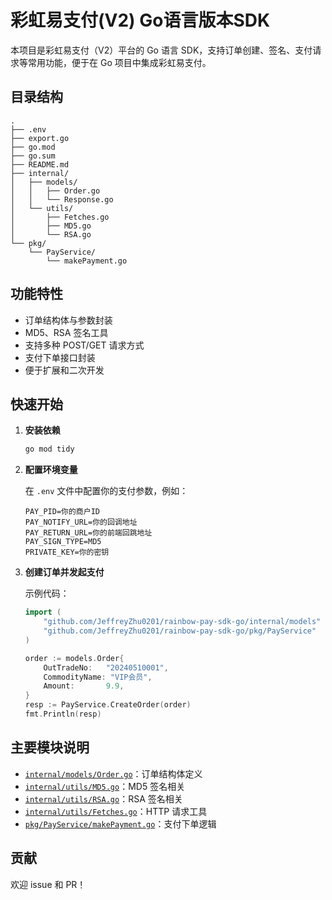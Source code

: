 # 彩虹易支付(V2) Go语言版本SDK

本项目是彩虹易支付（V2）平台的 Go 语言 SDK，支持订单创建、签名、支付请求等常用功能，便于在 Go 项目中集成彩虹易支付。

## 目录结构

```
.
├── .env
├── export.go
├── go.mod
├── go.sum
├── README.md
├── internal/
│   ├── models/
│   │   ├── Order.go
│   │   └── Response.go
│   └── utils/
│       ├── Fetches.go
│       ├── MD5.go
│       └── RSA.go
└── pkg/
    └── PayService/
        └── makePayment.go
```

## 功能特性

- 订单结构体与参数封装
- MD5、RSA 签名工具
- 支持多种 POST/GET 请求方式
- 支付下单接口封装
- 便于扩展和二次开发

## 快速开始

1. **安装依赖**

   ```bash
   go mod tidy
   ```

2. **配置环境变量**

   在 `.env` 文件中配置你的支付参数，例如：

   ```
   PAY_PID=你的商户ID
   PAY_NOTIFY_URL=你的回调地址
   PAY_RETURN_URL=你的前端回跳地址
   PAY_SIGN_TYPE=MD5
   PRIVATE_KEY=你的密钥
   ```

3. **创建订单并发起支付**

   示例代码：

   ```go
   import (
       "github.com/JeffreyZhu0201/rainbow-pay-sdk-go/internal/models"
       "github.com/JeffreyZhu0201/rainbow-pay-sdk-go/pkg/PayService"
   )

   order := models.Order{
       OutTradeNo:   "20240510001",
       CommodityName: "VIP会员",
       Amount:       9.9,
   }
   resp := PayService.CreateOrder(order)
   fmt.Println(resp)
   ```

## 主要模块说明

- [`internal/models/Order.go`](internal/models/Order.go)：订单结构体定义
- [`internal/utils/MD5.go`](internal/utils/MD5.go)：MD5 签名相关
- [`internal/utils/RSA.go`](internal/utils/RSA.go)：RSA 签名相关
- [`internal/utils/Fetches.go`](internal/utils/Fetches.go)：HTTP 请求工具
- [`pkg/PayService/makePayment.go`](pkg/PayService/makePayment.go)：支付下单逻辑

## 贡献

欢迎 issue 和 PR！

##